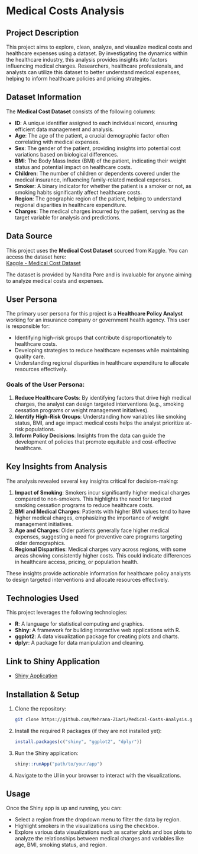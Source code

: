 # Medical Costs Analysis

## Project Description
This project aims to explore, clean, analyze, and visualize medical costs and healthcare expenses using a dataset. By investigating the dynamics within the healthcare industry, this analysis provides insights into factors influencing medical charges. Researchers, healthcare professionals, and analysts can utilize this dataset to better understand medical expenses, helping to inform healthcare policies and pricing strategies.

## Dataset Information
The **Medical Cost Dataset** consists of the following columns:
- **ID**: A unique identifier assigned to each individual record, ensuring efficient data management and analysis.
- **Age**: The age of the patient, a crucial demographic factor often correlating with medical expenses.
- **Sex**: The gender of the patient, providing insights into potential cost variations based on biological differences.
- **BMI**: The Body Mass Index (BMI) of the patient, indicating their weight status and potential impact on healthcare costs.
- **Children**: The number of children or dependents covered under the medical insurance, influencing family-related medical expenses.
- **Smoker**: A binary indicator for whether the patient is a smoker or not, as smoking habits significantly affect healthcare costs.
- **Region**: The geographic region of the patient, helping to understand regional disparities in healthcare expenditure.
- **Charges**: The medical charges incurred by the patient, serving as the target variable for analysis and predictions.

## Data Source
This project uses the **Medical Cost Dataset** sourced from Kaggle. You can access the dataset here:  
[Kaggle - Medical Cost Dataset](https://www.kaggle.com/datasets)

The dataset is provided by Nandita Pore and is invaluable for anyone aiming to analyze medical costs and expenses.

## User Persona
The primary user persona for this project is a **Healthcare Policy Analyst** working for an insurance company or government health agency. This user is responsible for:
- Identifying high-risk groups that contribute disproportionately to healthcare costs.
- Developing strategies to reduce healthcare expenses while maintaining quality care.
- Understanding regional disparities in healthcare expenditure to allocate resources effectively.

### Goals of the User Persona:
1. **Reduce Healthcare Costs**: By identifying factors that drive high medical charges, the analyst can design targeted interventions (e.g., smoking cessation programs or weight management initiatives).
2. **Identify High-Risk Groups**: Understanding how variables like smoking status, BMI, and age impact medical costs helps the analyst prioritize at-risk populations.
3. **Inform Policy Decisions**: Insights from the data can guide the development of policies that promote equitable and cost-effective healthcare.

## Key Insights from Analysis
The analysis revealed several key insights critical for decision-making:
1. **Impact of Smoking**: Smokers incur significantly higher medical charges compared to non-smokers. This highlights the need for targeted smoking cessation programs to reduce healthcare costs.
2. **BMI and Medical Charges**: Patients with higher BMI values tend to have higher medical charges, emphasizing the importance of weight management initiatives.
3. **Age and Charges**: Older patients generally face higher medical expenses, suggesting a need for preventive care programs targeting older demographics.
4. **Regional Disparities**: Medical charges vary across regions, with some areas showing consistently higher costs. This could indicate differences in healthcare access, pricing, or population health.

These insights provide actionable information for healthcare policy analysts to design targeted interventions and allocate resources effectively.

## Technologies Used
This project leverages the following technologies:
- **R**: A language for statistical computing and graphics.
- **Shiny**: A framework for building interactive web applications with R.
- **ggplot2**: A data visualization package for creating plots and charts.
- **dplyr**: A package for data manipulation and cleaning.

## Link to Shiny Application
- [Shiny Application](https://fatemehziari.shinyapps.io/med_cost/)

## Installation & Setup
1. Clone the repository:
    ```bash
    git clone https://github.com/Mehrana-Ziari/Medical-Costs-Analysis.git
    ```
2. Install the required R packages (if they are not installed yet):
    ```R
    install.packages(c("shiny", "ggplot2", "dplyr"))
    ```
3. Run the Shiny application:
    ```R
    shiny::runApp("path/to/your/app")
    ```
4. Navigate to the UI in your browser to interact with the visualizations.

## Usage
Once the Shiny app is up and running, you can:
- Select a region from the dropdown menu to filter the data by region.
- Highlight smokers in the visualizations using the checkbox.
- Explore various data visualizations such as scatter plots and box plots to analyze the relationships between medical charges and variables like age, BMI, smoking status, and region.


